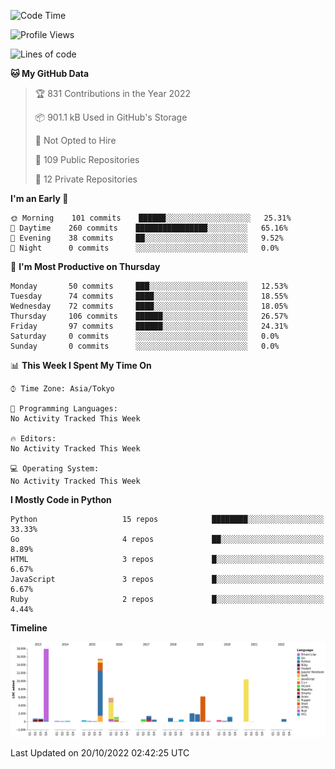 <!--START_SECTION:waka-->
![Code Time](http://img.shields.io/badge/Code%20Time-3%2C845%20hrs%203%20mins-blue)

![Profile Views](http://img.shields.io/badge/Profile%20Views-0-blue)

![Lines of code](https://img.shields.io/badge/From%20Hello%20World%20I%27ve%20Written-71%20Thousand%20lines%20of%20code-blue)

**🐱 My GitHub Data** 

> 🏆 831 Contributions in the Year 2022
 > 
> 📦 901.1 kB Used in GitHub's Storage 
 > 
> 🚫 Not Opted to Hire
 > 
> 📜 109 Public Repositories 
 > 
> 🔑 12 Private Repositories  
 > 
**I'm an Early 🐤** 

```text
🌞 Morning    101 commits    ██████░░░░░░░░░░░░░░░░░░░   25.31% 
🌆 Daytime    260 commits    ████████████████░░░░░░░░░   65.16% 
🌃 Evening    38 commits     ██░░░░░░░░░░░░░░░░░░░░░░░   9.52% 
🌙 Night      0 commits      ░░░░░░░░░░░░░░░░░░░░░░░░░   0.0%

```
📅 **I'm Most Productive on Thursday** 

```text
Monday       50 commits     ███░░░░░░░░░░░░░░░░░░░░░░   12.53% 
Tuesday      74 commits     ████░░░░░░░░░░░░░░░░░░░░░   18.55% 
Wednesday    72 commits     ████░░░░░░░░░░░░░░░░░░░░░   18.05% 
Thursday     106 commits    ██████░░░░░░░░░░░░░░░░░░░   26.57% 
Friday       97 commits     ██████░░░░░░░░░░░░░░░░░░░   24.31% 
Saturday     0 commits      ░░░░░░░░░░░░░░░░░░░░░░░░░   0.0% 
Sunday       0 commits      ░░░░░░░░░░░░░░░░░░░░░░░░░   0.0%

```


📊 **This Week I Spent My Time On** 

```text
⌚︎ Time Zone: Asia/Tokyo

💬 Programming Languages: 
No Activity Tracked This Week

🔥 Editors: 
No Activity Tracked This Week

💻 Operating System: 
No Activity Tracked This Week

```

**I Mostly Code in Python** 

```text
Python                   15 repos            ████████░░░░░░░░░░░░░░░░░   33.33% 
Go                       4 repos             ██░░░░░░░░░░░░░░░░░░░░░░░   8.89% 
HTML                     3 repos             █░░░░░░░░░░░░░░░░░░░░░░░░   6.67% 
JavaScript               3 repos             █░░░░░░░░░░░░░░░░░░░░░░░░   6.67% 
Ruby                     2 repos             █░░░░░░░░░░░░░░░░░░░░░░░░   4.44%

```


**Timeline**

![Chart not found](https://raw.githubusercontent.com/takuan-osho/takuan-osho/master/charts/bar_graph.png) 


 Last Updated on 20/10/2022 02:42:25 UTC
<!--END_SECTION:waka-->
